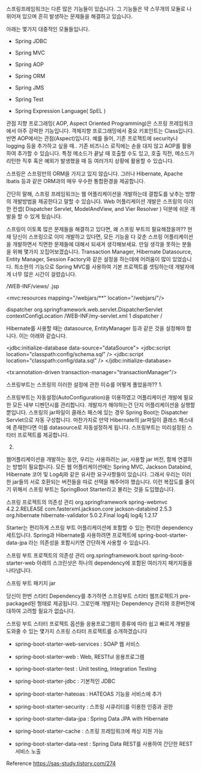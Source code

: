 스프링프레임워크는 다른 많은 기능들이 있습니다. 그 기능들은 약 스무개의 모듈로 나위어져 있으며 흔히 발생하는 문제들을 해결하고 있습니다. 

아래는 몇가지 대중적인 모듈들입니다.

* Spring JDBC

* Spring MVC

* Spring AOP

* Spring ORM

* Spring JMS

* Spring Test

* Spring Expression Language( SpEL )

 

관점 지향 프로그래밍( AOP, Aspect Oriented Programming)은 스프링 프레임워크에서 아주 강력한 기능입니다. 객체지향 프로그래밍에서 중요 키포인트는 Class입니다. 반면 AOP에서는 관점(Aspect)입니다. 예를 들어, 기존 프로젝트에 security나 logging 등을 추가하고 싶을 때.. 기존 비즈니스 로직에는 손을 대지 않고 AOP를 활용하여 추가할 수 있습니다. 특정 메소드가 끝날 때 호출할 수도 있고, 호출 직전, 메소드가 리턴한 직후 혹은 예외가 발생했을 때 등 여러가지 상황에 활용할 수 있습니다.

스프링은 스프링만의 ORM을 가지고 있지 않습니다. 그러나 Hibernate, Apache Ibatis 등과 같은 ORM과의 매우 우수한 통합환경을 제공합니다.


 
간단히 말해, 스프링 프레임워크는 웹 어플리케이션을 개발하는데 결합도를 낮추는 방향의 개발방법을 제공한다고 말할 수 있습니다. Web 어플리케이션 개발은 스프링의 이러한 컨셉( Dispatcher Servlet, ModelAndView, and Vier Resolver ) 덕분에 쉬운 개발을 할 수 있게 됬습니다.

 

스프링이 이토록 많은 문제들을 해결하고 있다면, 왜 스프링 부트의 필요해졌을까??
현재 당신이 스프링으로 이미 개발하고 있다면, 모든 기능을 다 갖춘 스프링 어플리케이션을 개발하면서 직면한 문제들에 대해서 되새겨 생각해보세요. 만일 생각을 못하는 분들을 위해 몇가지 꼬집어보겠습니다. Transaction Manager, Hibernate Datasource, Entity Manager, Session Factory와 같은 설정을 하는데에 어려움이 많이 있었습니다. 최소한의 기능으로 Spring MVC를 사용하여 기본 프로젝트를 셋팅하는데 개발자에게 너무 많은 시간이 걸렸습니다.

 

<bean class="org.springframework.web.servlet.view.InternalResourceViewResolver">
    <property name="prefix">
        <value>/WEB-INF/views/</value>
    </property>
    <property name="suffix">
        <value>.jsp</value>
    </property>
</bean>

<mvc:resources mapping="/webjars/**" location="/webjars/"/>

<servlet>
    <servlet-name>dispatcher</servlet-name>
    <servlet-class>
        org.springframework.web.servlet.DispatcherServlet
    </servlet-class>
    <init-param>
        <param-name>contextConfigLocation</param-name>
        <param-value>/WEB-INF/my-servlet.xml</param-value>
    </init-param>
    <load-on-startup>1</load-on-startup>
</servlet>

<servlet-mapping>
    <servlet-name>dispatcher</servlet-name>
    <url-pattern>/</url-pattern>
</servlet-mapping>
 

Hibernate를 사용할 때는 datasource, EntityManager 등과 같은 것을 설정해야 합니다. 이는 아래와 같습니다.

<bean id="dataSource" class="com.mchange.v2.c3p0.ComboPooledDataSource"
    destroy-method="close">
    <property name="driverClass" value="${db.driver}" />
    <property name="jdbcUrl" value="${db.url}" />
    <property name="user" value="${db.username}" />
    <property name="password" value="${db.password}" />
</bean>

<jdbc:initialize-database data-source="dataSource">
    <jdbc:script location="classpath:config/schema.sql" />
    <jdbc:script location="classpath:config/data.sql" />
</jdbc:initialize-database>

<bean
    class="org.springframework.orm.jpa.LocalContainerEntityManagerFactoryBean"
    id="entityManagerFactory">
    <property name="persistenceUnitName" value="hsql_pu" />
    <property name="dataSource" ref="dataSource" />
</bean>

<bean id="transactionManager" class="org.springframework.orm.jpa.JpaTransactionManager">
    <property name="entityManagerFactory" ref="entityManagerFactory" />
    <property name="dataSource" ref="dataSource" />
</bean>

<tx:annotation-driven transaction-manager="transactionManager"/>
 

 

스프링부트는 스프링의 이러한 설정에 관한 이슈를 어떻게 풀었을까??
1.

스프링부트는 자동설정(AutoConfiguration)을 이용하였고 어플리케이션 개발에 필요한 모든 내부 디펜던시를 관리합니다. 개발자가 해야하는건 단지 어플리케이션을 실행할 뿐입니다. 스프링의 jar파일이 클래스 패스에 있는 경우 Spring Boot는 Dispatcher Servlet으로 자동 구성합니다. 마찬가지로 만약 Hibernate의 jar파일이 클래스 패스내에 존재한다면 이를 datasource로 자동설정하게 됩니다. 스프링부트는 미리설정된 스타터 프로젝트를 제공합니다.

 

2.

웹어플리케이션을 개발하는 동안, 우리는 사용하려는 jar, 사용할 jar 버전, 함께 연결하는 방법이 필요합니다. 모든 웹 어플리케이션에는 Spring MVC, Jackson Databind, Hibernate 코어 및 Log4j와 같은 유사한 요구사항들이 있습니다. 그래서 우리는 이러한 jar들의 서로 호환되는 버전들을 따로 선택을 해주어야 했습니다. 이런 복잡도를 줄이기 위해서 스프링 부트는 SpringBoot Starter라고 불리는 것을 도입했습니다. 

 

스프링 프로젝트의 의존성 관리
<dependency>
   <groupId>org.springframework</groupId>
   <artifactId>spring-webmvc</artifactId>
   <version>4.2.2.RELEASE</version>
</dependency>
<dependency>
    <groupId>com.fasterxml.jackson.core</groupId>
    <artifactId>jackson-databind</artifactId>
    <version>2.5.3</version>
</dependency>
<dependency>
    <groupId>org.hibernate</groupId>
    <artifactId>hibernate-validator</artifactId>
    <version>5.0.2.Final</version>
</dependency>
<dependency>
    <groupId>log4j</groupId>
    <artifactId>log4j</artifactId>
    <version>1.2.17</version>
</dependency>
 

 

Starter는 편리하게 스프링 부트 어플리케이션에 포함할 수 있는 편리한 dependency 세트입니다. Spring과 Hibernate를 사용하려면 프로젝트에 spring-boot-starter-data-jpa 라는 의존성을 포함시키면 간단하게 사용할 수 있습니다.

 

스프링 부트 프로젝트의 의존성 관리
<dependency>
    <groupId>org.springframework.boot</groupId>
    <artifactId>spring-boot-starter-web</artifactId>
</dependency>
아래의 스크린샷은 하나의 dependency에 포함된 여러가지 패키지들을 나타냅니다.

 


스프링 부트 패키지 jar 
 

당신이 한번 스타터 Dependency를 추가하면 스프링부트 스타터 웹프로젝트가 pre-packaged된 형태로 제공됩니다. 그로인해 개발자는 Dependency 관리와 호환버전에 대하여 고려할 필요가 없습니다.

 

스프링 부트 스타터 프로젝트 옵션들
응용프로그램의 종류에 따라 쉽고 빠르게 개발을 도와줄 수 있는 몇가지 스프링 스타터 프로젝트를 소개하겠습니다

* spring-boot-starter-web-services : SOAP 웹 서비스

* spring-boot-starter-web : Web, RESTful 응용프로그램

* spring-boot-starter-test : Unit testing, Integration Testing

* spring-boot-starter-jdbc : 기본적인 JDBC

* spring-boot-starter-hateoas : HATEOAS 기능을 서비스에 추가

* spring-boot-starter-security : 스프링 시큐리티를 이용한 인증과 권한


 
* spring-boot-starter-data-jpa : Spring Data JPA with Hibernate

* spring-boot-starter-cache : 스프링 프레임워크에 캐싱 지원 가능

* spring-boot-starter-data-rest : Spring Data REST를 사용하여 간단한 REST 서비스 노출





Reference
https://sas-study.tistory.com/274

 
